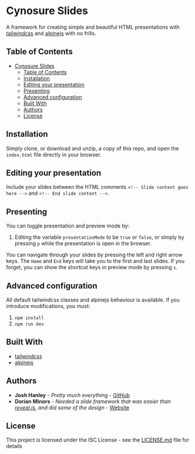 # Cynosure Slides

A framework for creating simple and beautiful HTML presentations with [tailwindcss](https://tailwindcss.com/) and [alpinejs](https://github.com/alpinejs/alpine) with no frills.

## Table of Contents
- [Cynosure Slides](#cynosure-slides)
  - [Table of Contents](#table-of-contents)
  - [Installation](#installation)
  - [Editing your presentation](#editing-your-presentation)
  - [Presenting](#presenting)
  - [Advanced configuration](#advanced-configuration)
  - [Built With](#built-with)
  - [Authors](#authors)
  - [License](#license)

## Installation

Simply clone, or download and unzip, a copy of this repo, and open the `index.html` file directly in your browser.

## Editing your presentation

Include your slides between the HTML comments `<!-- Slide content goes here -->` and `<!-- End slide content -->`.

## Presenting

You can toggle presentation and preview mode by:
1) Editing the variable `presentationMode` to be `true` or `false`, or simply by pressing `p` while the presentation is open in the browser.

You can navigate through your slides by pressing the left and right arrow keys.
The `Home` and `End` keys will take you to the first and last slides.
If you forget, you can show the shortcut keys in preview mode by pressing `s`.

## Advanced configuration

All default tailwindcss classes and alpinejs behaviour is available. If you introduce modifications, you must:
1) `npm install`
2) `npm run dev`

## Built With

* [tailwindcss](https://tailwindcss.com/)
* [alpinejs](https://github.com/alpinejs/alpine)

## Authors

* **Josh Hanley** - *Pretty much everything* - [GitHub](https://github.com/joshhanley)
* **Dorian Minors** - *Needed a slide framework that was easier than [reveal.js](https://revealjs.com/), and did some of the design* - [Website](https://dorian.mino.rs)

## License

This project is licensed under the ISC License - see the [LICENSE.md](LICENSE.md) file for details